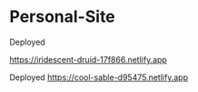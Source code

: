 # Personal-Site
 
Deployed

https://iridescent-druid-17f866.netlify.app

Deployed
https://cool-sable-d95475.netlify.app
